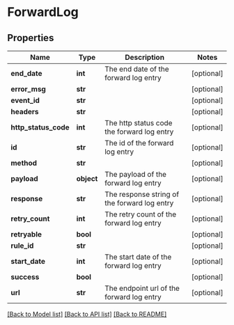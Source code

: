 # ForwardLog

## Properties
Name | Type | Description | Notes
------------ | ------------- | ------------- | -------------
**end_date** | **int** | The end date of the forward log entry | [optional] 
**error_msg** | **str** |  | [optional] 
**event_id** | **str** |  | [optional] 
**headers** | **str** |  | [optional] 
**http_status_code** | **int** | The http status code the forward log entry | [optional] 
**id** | **str** | The id of the forward log entry | [optional] 
**method** | **str** |  | [optional] 
**payload** | **object** | The payload of the forward log entry | [optional] 
**response** | **str** | The response string of the forward log entry | [optional] 
**retry_count** | **int** | The retry count of the forward log entry | [optional] 
**retryable** | **bool** |  | [optional] 
**rule_id** | **str** |  | [optional] 
**start_date** | **int** | The start date of the forward log entry | [optional] 
**success** | **bool** |  | [optional] 
**url** | **str** | The endpoint url of the forward log entry | [optional] 

[[Back to Model list]](../README.md#documentation-for-models) [[Back to API list]](../README.md#documentation-for-api-endpoints) [[Back to README]](../README.md)


